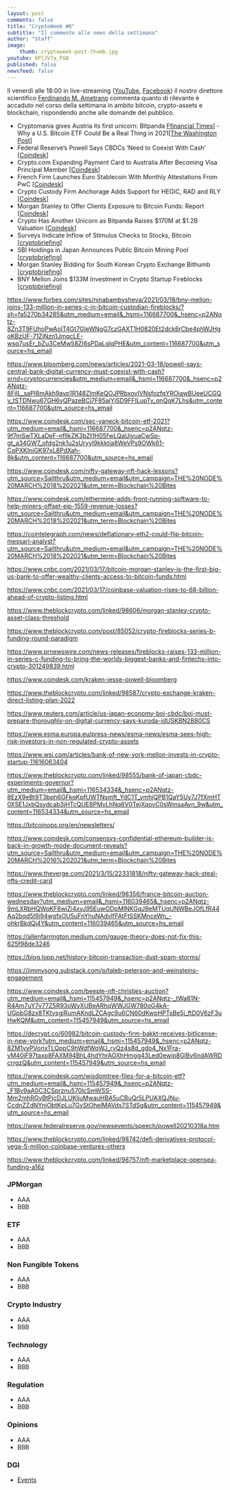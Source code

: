 ```yaml
---
layout: post
comments: false
title: "CryptoWeek #6"
subtitle: "Il commento alle news della settimana" 
author: "Staff"
image:
    thumb: cryptoweek-post-thumb.jpg
youtube: 6PlJV7a_FG0
published: false
newsfeed: false
---
```


Il venerdì alle 18:00 in live-streaming
([YouTube](https://www.youtube.com/watch?v=6SVoSmLxNhM&list=PLTLa2tRY91LI9MN6-_ai0J6jTRcY8znDc&index=1),
[Facebook](https://www.facebook.com/DigitalGoldInstitute))
il nostro direttore scientifico [Ferdinando M. Ametrano](https://www.ametrano.net)
commenta quanto di rilevante è accaduto nel corso della settimana
in ambito bitcoin, crypto-assets e blockchain,
rispondendo anche alle domande del pubblico.

<!--div id="buzzsprout-player-8035698"></div><script src="https://www.buzzsprout.com/1686991/8035698-cryptoweek-3-26-febbraio-2021.js?container_id=buzzsprout-player-8035698&player=small" type="text/javascript" charset="utf-8"></script-->


- Cryptomania gives Austria its first unicorn: Bitpanda [Ffinancial Times](https://www.ft.com/content/0f5d5439-c655-4f0f-a484-8aacd0333c96)]
-Why a U.S. Bitcoin ETF Could Be a Real Thing in 2021[[The Washington Post](https://www.washingtonpost.com/business/why-a-us-bitcoin-etf-could-be-a-real-thing-in-2021/2021/03/17/fe92797c-873b-11eb-be4a-24b89f616f2c_story.html)]
- Federal Reserve’s Powell Says CBDCs ‘Need to Coexist With Cash’ [[Coindesk](https://www.coindesk.com/federal-reserves-powell-cbdc-coexist-cash)]
- Crypto.com Expanding Payment Card to Australia After Becoming Visa Principal Member [[Coindesk](https://www.coindesk.com/crypto-com-expanding-debit-card-to-australia-after-becoming-visa-principle-member)]
- French Firm Launches Euro Stablecoin With Monthly Attestations From PwC [[Coindesk](https://www.coindesk.com/french-firm-launches-euro-stablecoin-with-monthly-audits-from-pwc)]
- Crypto Custody Firm Anchorage Adds Support for HEGIC, RAD and RLY [[Coindesk](https://www.coindesk.com/crypto-custody-firm-anchorage-adds-support-for-hegic-rad-and-rly)]
- Morgan Stanley to Offer Clients Exposure to Bitcoin Funds: Report [[Coindesk](https://www.coindesk.com/morgan-stanley-to-offer-clients-exposure-to-bitcoin-funds-report)]
- Crypto Has Another Unicorn as Bitpanda Raises $170M at $1.2B Valuation [[Coindesk](https://www.coindesk.com/crypto-has-another-unicorn-as-bitpanda-raises-170m-at-1-2b-valuation)]
- Surveys Indicate Inflow of Stimulus Checks to Stocks, Bitcoin [[cryptobriefing](https://cryptobriefing.com/surveys-indicate-inflow-stimulus-checks-stocks-bitcoin/)]
- SBI Holdings in Japan Announces Public Bitcoin Mining Pool [[cryptobriefing](https://cryptobriefing.com/sbi-holdings-japan-announces-public-bitcoin-mining-pool/)]
- Morgan Stanley Bidding for South Korean Crypto Exchange Bithumb [[cryptobriefing](https://cryptobriefing.com/morgan-stanley-bidding-south-korean-crypto-exchange-bithumb/)]
- BNY Mellon Joins $133M Investment in Crypto Startup Fireblocks [[cryptobriefing](https://cryptobriefing.com/bny-mellon-joins-133m-investment-crypto-startup-fireblocks/)]


https://www.forbes.com/sites/ninabambysheva/2021/03/18/bny-mellon-joins-133-million-in-series-c-in-bitcoin-custodian-fireblocks/?sh=fa5270b34285&utm_medium=email&_hsmi=116687700&_hsenc=p2ANqtz-8Zn3T9FUhoPwAoIT4Gt7GIeWNgG7czGAXT1H0820Et2dck6rCbe4phWJHgoKBzUF-71ZjNzn1JmqcLE-wsq7usEr_bZu3CeMw58ZI6sPDaLglqPHE&utm_content=116687700&utm_source=hs_email

https://www.bloomberg.com/news/articles/2021-03-18/powell-says-central-bank-digital-currency-must-coexist-with-cash?srnd=cryptocurrencies&utm_medium=email&_hsmi=116687700&_hsenc=p2ANqtz-8FjIL_saPI8mAkh9avp1R148ZlmKeQOJPRbxovIVNsfozfqYROiawBUeeUCGQv_tSTDNwu67GH6yQPazeBCj7F85ajYjSD9FFILupTv_qnQqK7Lhs&utm_content=116687700&utm_source=hs_email


https://www.coindesk.com/sec-vaneck-bitcoin-etf-2021?utm_medium=email&_hsmi=116687700&_hsenc=p2ANqtz-9f7mSwTXLaDeF-nfIIkZK3bZt1H05fwLQaUiyuaCwSp-gt_a34GW7_ofdg2nk1u2sUryyI9kkktia8WeVPs9OWk61-CqPXKIniGK97xL8PdXah-8k&utm_content=116687700&utm_source=hs_email

https://www.coindesk.com/nifty-gateway-nft-hack-lessons?utm_source=Sailthru&utm_medium=email&utm_campaign=THE%20NODE%20MARCH%2018%202021&utm_term=Blockchain%20Bites

https://www.coindesk.com/ethermine-adds-front-running-software-to-help-miners-offset-eip-1559-revenue-losses?utm_source=Sailthru&utm_medium=email&utm_campaign=THE%20NODE%20MARCH%2018%202021&utm_term=Blockchain%20Bites

https://cointelegraph.com/news/deflationary-eth2-could-flip-bitcoin-messari-analyst?utm_source=Sailthru&utm_medium=email&utm_campaign=THE%20NODE%20MARCH%2018%202021&utm_term=Blockchain%20Bites

https://www.cnbc.com/2021/03/17/bitcoin-morgan-stanley-is-the-first-big-us-bank-to-offer-wealthy-clients-access-to-bitcoin-funds.html

https://www.cnbc.com/2021/03/17/coinbase-valuation-rises-to-68-billion-ahead-of-crypto-listing.html

https://www.theblockcrypto.com/linked/98606/morgan-stanley-crypto-asset-class-threshold

https://www.theblockcrypto.com/post/85052/crypto-fireblocks-series-b-funding-round-paradigm

https://www.prnewswire.com/news-releases/fireblocks-raises-133-million-in-series-c-funding-to-bring-the-worlds-biggest-banks-and-fintechs-into-crypto-301249839.html

https://www.coindesk.com/kraken-jesse-powell-bloomberg

https://www.theblockcrypto.com/linked/98587/crypto-exchange-kraken-direct-listing-plan-2022

https://www.reuters.com/article/us-japan-economy-boj-cbdc/boj-must-prepare-thoroughly-on-digital-currency-says-kuroda-idUSKBN2B80CS


https://www.esma.europa.eu/press-news/esma-news/esma-sees-high-risk-investors-in-non-regulated-crypto-assets

https://www.wsj.com/articles/bank-of-new-york-mellon-invests-in-crypto-startup-11616063404

https://www.theblockcrypto.com/linked/98555/bank-of-japan-cbdc-experiments-governor?utm_medium=email&_hsmi=116534334&_hsenc=p2ANqtz-8EzX9eBt9T3bph6GFkqKpfUWTNsmft_YdC1T_ymhjQPB1QaY5Uy7J7fXmHT0X5E1JxbQsydcab3jHTcQUE8PMvLhNq6V0TejXqovC0sWmsaAyn_9w&utm_content=116534334&utm_source=hs_email

https://bitcoinops.org/en/newsletters/

https://www.coindesk.com/consensys-confidential-ethereum-builder-is-back-in-growth-mode-document-reveals?utm_source=Sailthru&utm_medium=email&utm_campaign=THE%20NODE%20MARCH%2016%202021&utm_term=Blockchain%20Bites

https://www.theverge.com/2021/3/15/22331818/nifty-gateway-hack-steal-nfts-credit-card

https://www.theblockcrypto.com/linked/98356/france-bitcoin-auction-wednesday?utm_medium=email&_hsmi=116039465&_hsenc=p2ANqtz-9mLXRbHQWoKF8wiZi4xyJ95EuwODpMINKGqJ9eMTUqUNWBeJOfLfR44Aq2bqd5I9j94wgfsOU5uFnYhuNAdvIfFAtFtSSKMnceWn_-ohkrBkdQi4Y&utm_content=116039465&utm_source=hs_email

https://allenfarrington.medium.com/gauge-theory-does-not-fix-this-625f98de3246

https://blog.lopp.net/history-bitcoin-transaction-dust-spam-storms/

https://jimmysong.substack.com/p/taleb-peterson-and-weinsteins-engagement

https://www.coindesk.com/beeple-nft-christies-auction?utm_medium=email&_hsmi=115457949&_hsenc=p2ANqtz-_tWa81N-R4Am7uY7v77Z5R93oWyXUBeARhqWWJGW780oG4kA-UGpbG8zx8TKtvsgjRumAKndLZCAgc9u6CN60dKwpHPTsBe5j_ftD0V6zF3uHwKQM&utm_content=115457949&utm_source=hs_email

https://decrypt.co/60982/bitcoin-custody-firm-bakkt-receives-bitlicense-in-new-york?utm_medium=email&_hsmi=115457949&_hsenc=p2ANqtz-8ZM1vyPVorixTLQppC9hWdfWqWJ_rvQz4s8d_gdo4_Nx1Fra-vM40jF97taxp8FAXM94BhL4hdYhrAOXhHmgg43Led0ewip8GlBy6ndAWRDcrrgzQ&utm_content=115457949&utm_source=hs_email

https://www.coindesk.com/wisdomtree-files-for-a-bitcoin-etf?utm_medium=email&_hsmi=115457949&_hsenc=p2ANqtz-_F1Bv9aA0C3CSprznu570lcSmWSS-Mm2mhRGyBtPjcDJLUKljuMwauHBA5uCBuQr5LPUAXQJNu-CcdnZZdNYnjObtKpLu7GyStOhelMAVds7STdSg&utm_content=115457949&utm_source=hs_email

https://www.federalreserve.gov/newsevents/speech/powell20210318a.htm

https://www.theblockcrypto.com/linked/98742/defi-derivatives-protocol-vega-5-million-coinbase-ventures-others

https://www.theblockcrypto.com/linked/98757/nft-marketplace-opensea-funding-a16z


### JPMorgan

- AAA
- BBB

### ETF

- AAA
- BBB

### Non Fungible Tokens

- AAA
- BBB

### Crypto Industry

- AAA
- BBB

### Technology

- AAA
- BBB

### Regulation

- AAA
- BBB

### Opinions

- AAA
- BBB

### DGI

- [Events](https://dgi.io/events/)
